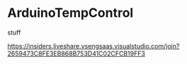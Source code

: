 # ArduinoTempControl


stuff 

https://insiders.liveshare.vsengsaas.visualstudio.com/join?2659473C8FE3EB868B753D41C02CFCB19FF3
